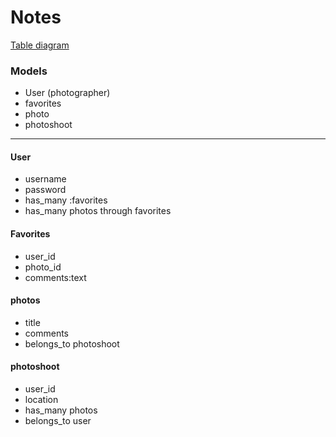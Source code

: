 # Notes
[Table diagram](https://www.draw.io/#G1z7Py_wqI9uqa4DVURdoF_bSqQMLozLkD)


### Models
 * User (photographer)
 * favorites
 * photo
 * photoshoot

---

#### User
 * username
 * password
 * has_many :favorites
 * has_many photos through favorites


#### Favorites
 * user_id
 * photo_id
 * comments:text

#### photos
 * title
 * comments
 * belongs_to photoshoot

#### photoshoot
 * user_id
 * location
 * has_many photos
 * belongs_to user
